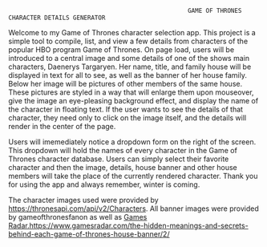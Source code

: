 
                                                      GAME OF THRONES CHARACTER DETAILS GENERATOR


Welcome to my Game of Thrones character selection app. 
This project is a simple tool to compile, list, and view a few details from characters of the popular HBO program Game of Thrones. On page load, users will be introduced to a central image and some details of one of the shows main characters, Daenerys Targaryen. Her name,  title, and family house will be displayed in text for all to see, as well as the banner of her house family. Below her image will be pictures of other members of the same house. These pictures are styled in a way that will enlarge them upon mouseover, give the image an eye-pleasing background effect, and display the name of the character in floating text. If the user wants to see the details of that character, they need only to click on the image itself, and the details will render in the center of the page.

Users will imemediately notice a dropdown form on the right of the screen. This dropdown will hold the names of every character in the Game of Thrones character database. Users can simply select their favorite character and then the image, details, house banner and other house members will take the place of the currently rendered character. Thank you for using the app and always remember, winter is coming. 

The character images used were provided by https://thronesapi.com/api/v2/Characters.
All banner images were provided by gameofthronesfanon as well as [Games Radar.](https://www.gamesradar.com/the-hidden-meanings-and-secrets-behind-each-game-of-thrones-house-banner/2/)https://www.gamesradar.com/the-hidden-meanings-and-secrets-behind-each-game-of-thrones-house-banner/2/
